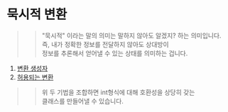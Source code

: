 # 묵시적 변환

>> "묵시적" 이라는 말의 의미는 말하지 않아도 알겠지? 하는 의미입니다.  
>> 즉, 내가 정확한 정보를 전달하지 않아도 상대방이  
>> 정보를 추론해서 얻어낼 수 있는 상태를 의미하는 겁니다.  

  1. [변환 생성자](https://github.com/Nighthom/Files/tree/main/Study/C++/%EB%AC%B5%EC%8B%9C%EC%A0%81%20%EB%B3%80%ED%99%98/%EB%B3%80%ED%99%98%20%EC%83%9D%EC%84%B1%EC%9E%90)
  2. [허용되는 변환](https://github.com/Nighthom/Files/tree/main/Study/C%2B%2B/%EB%AC%B5%EC%8B%9C%EC%A0%81%20%EB%B3%80%ED%99%98/%ED%97%88%EC%9A%A9%EB%90%98%EB%8A%94%20%EB%B3%80%ED%99%98)  

>> 위 두 기법을 조합하면 int형식에 대해 호환성을 상당히 갖는  
>> 클래스를 만들어낼 수 있습니다.  
